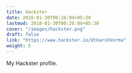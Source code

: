 ```yaml
---
title: Hackster
date: 2018-01-30T00:26:04+05:30
lastmod: 2018-01-30T00:26:04+05:30
cover: "/images/hackster.png"
draft: false
link: "https://www.hackster.io/UtkarshVerma"
weight: 5
---
```


My Hackster profile.

